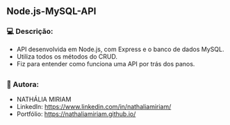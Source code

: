 ## Node.js-MySQL-API

### 💻  Descrição:
- API desenvolvida em Node.js, com Express e o banco de dados MySQL.
- Utiliza todos os métodos do CRUD.
- Fiz para entender como funciona uma API por trás dos panos.

##

### 📍 Autora:
- NATHÁLIA MIRIAM
- LinkedIn: https://www.linkedin.com/in/nathaliamiriam/
- Portfólio: https://nathaliamiriam.github.io/
